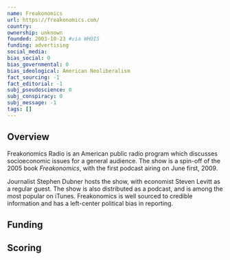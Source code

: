 ```yaml
---
name: Freakonomics
url: https://freakonomics.com/
country:
ownership: unknown
founded: 2003-10-23 #via WHOIS
funding: advertising
social_media:
bias_social: 0
bias_governmental: 0
bias_ideological: American Neoliberalism
fact_sourcing: -1
fact_editorial: -1
subj_pseudoscience: 0
subj_conspiracy: 0
subj_message: -1
tags: []
---
```


## Overview
Freakonomics Radio is an American public radio program which discusses socioeconomic issues for a general audience. The show is a spin-off of the 2005 book _Freakonomics_, with the first podcast airing on June first, 2009.

Journalist Stephen Dubner hosts the show, with economist Steven Levitt as a regular guest. The show is also distributed as a podcast, and is among the most popular on iTunes. Freakonomics is well sourced to credible information and has a left-center political bias in reporting.

## Funding

## Scoring
